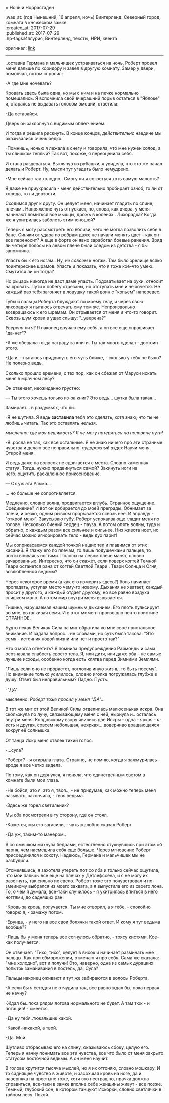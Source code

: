 = Ночь и Норрастаден

:was_at: (год Нынешний, 16 апреля, ночь) Винтерленд: Северный город, комната в княжеском замке.   
:created_at: 2017-07-29   
:published_at: 2017-07-29   
:hp-tags:Иллурия, Винтерленд, тексты, НРИ, квента

оригинал: [link](https://docs.google.com/document/d/1-MJx0ytZGB0PiHhoundrFpFJ-wM4OcqyZQtkB8WZPCE/edit)

------------

..оставив Германа и мальчишек устраиваться на ночь, Роберт провел меня дальше по коридору и завел в другую комнату. Замер у двери, помолчал, потом спросил:

-А где мне ночевать?

Кровать здесь была одна, но мы с ним и на печке нормально помещались. Я вспомнила свой вчерашний порыв остаться в "Яблоке" и, стараясь не выдавать голосом эмоций, ответила:

-Да оставайся.


Дверь он захлопнул с видимым облегчением. 


И тогда я решила рискнуть. В конце концов, *действительно* наедине мы оказывались очень редко. 


-Помнишь, ночью я лежала в снегу и говорила, что мне нужен холод, а ты слишком теплый? Так вот, похоже, я переоценила себя.


И стала раздеваться. Выглянув из рубашки, я увидела, что это же начал делать и Роберт. Ну, мысли тут угадать было немудрено.


-Мне сейчас так холодно.. Смогу ли я согреться хоть самую малость?


Я даже не приукрасила - меня действительно пробирает озноб, то ли от холода, то ли дерзости.


Сходимся друг к другу. Он целует меня, начинает гладить по спине, плечам.. Напряжение чуть отпускает, но, снова, как вчера, у меня начинают ломиться все мышцы, дрожь в коленях.. Лихорадка? Когда же я ухитрилась  заболеть этим юношей? 


Теперь я могу рассмотреть его вблизи, чего не могла позволить себе в бане. Синяки от удара по ребрам даже не начали менять цвет - как он все переносит? А еще в форте он явно заработал боевые ранения. Вряд ли четыре полосы на левом плече были следом из детства - я бы запомнила. 


 Упасть бы к его ногам.. Ну, *не совсем* к ногам. Там было зрелище всяко поинтереснее шрамов. Упасть и показать, что я тоже кое-что умею. Смутится ли он тогда?


Но рыцарь никогда не даст даме упасть. Подхватывает на руки, относит на кровать. Пути к побегу отрезаны, но  отступать мне и не хочется. Не каждый раз тебя загоняет в ловушку такой воин с "копьем" наперевес. 


Губы и пальцы Роберта блуждают по моему телу, и через свою лихорадку я пытаюсь отвечать ему тем же. Непроизвольно возвращаюсь к его шрамам. Он отрывается от меня и что-то говорит. Сквозь шум крови в ушах слышу: "..уверена?"


*Уверена* ли я? Я наконец вручаю ему себя, а он все еще спрашивает "да-нет"?


-Я же обещала тогда награду за книги. Ты так много сделал - достоин этого.

-Да и, - пытаюсь придвинуть его чуть ближе, - сколько у тебя не было? Не полезно ведь.


Сколько прошло времени, с тех пор, как он сбежал от Маруси искать меня в мрачном лесу?


Он отвечает, неожиданно грустно:

— Ты этого хочешь только из-за книг? Это ведь... шутка была такая...


Замирает... в раздумьях, что ли..


-Я не шутила. Я ведь **заставила** тебя это сделать, хотя знаю, что ты не любишь читать. Так это оставлять нельзя.

*мысленно: где моя решимость? Я не могу потеряться на половине пути!*

 -Я..росла не так, как все остальные. Я не знаю ничего про эти странные чувства и делаю все неправильно. *судорожный вздох*  Научи меня. Открой меня.


И ведь даже на волосок не сдвигается с места. Словно каменная статуя. Тогда..нужно придвинуться самой? Закинуть ноги на него..ощутить раскаленное прикосновение.


— Ох уж эта Ульма...

... но больше не сопротивляется.


 Медленно, словно волна, продвигается вглубь. Странное ощущение. Соединение? И вот он добирается до моей преграды. Обнимает за плечи, и резко, одним рывком прорывается сквозь нее. И вправду - "открой меня". Закусываю губу. Роберт успокаивающе гладит меня по голове. Несколько биений сердец - пауза. А потом опять волны, туда и обратно, с каждым разом все сильнее и сильнее. Низ живота ноет, но сейчас можно игнорировать тело - ведь дух парит!


Мы соприкасаемся каждой точкой наших тел и плавимся от этих касаний. Я глажу его по плечам, то лишь подушечками пальцев, то почти впиваясь ногтями. Полосы на левом плече манят, словно зачарованные. Интересно, что он скажет, если поверх когтей Темной Твари останется рана от когтей Светлой Твари.. Твари Солнца и Огня, возлюбленной ведьмы? 


Через некоторое время (а как его измерить здесь?) боль начинает пропадать, уступая место чему-то новому. Дыхания не хватает, каждый просит у другого, и каждый отдает другому, но все равно воздуха слишком мало. А потом мир внутри меня взрывается.


Тишина, нарушаемая нашим шумным дыханием. Его плоть пульсирует во мне, выталкивая семя. И в этот момент произошло нечто поистине СТРАННОЕ.


Будто некая Великая Сила на миг обратила ко мне свое пристальное внимание. И задала вопрос... не словами, но суть была такова: "Это семя - источник новой жизни или нет и просто так?" 


Что я могла ответить? Я помнила предупреждения Раймонды и сама осознавала слабость своего тела. Я, или дитя, или даже оба - не самые лучшие исходы, особенно когда есть клятва перед Зимними Землями.

 "Лишь если оно не прорастет, поглотив иную жизнь, то быть посему". Но внимание только усилилось, словно иголка погружалась глубже в душу. Ответ был неправильным? Ладно. Пусть. 
 
-"ДА".

мысленно: *Роберт тоже просил у меня "ДА"...*


В тот же миг от этой Великой Силы отделилась малюсенькая искра. Она скользнула по лучу, связывающему меня с ней, нырнула и.. осталась внутри меня. Колдовскому взору явились две Искры - одна - яркая - *я-есть* и другая, совсем небольшая, неяркая... доверчиво вращающаяся вокруг её солнышка.


От танца Искр меня отвлек тихий голос: 


-...сула?

-Роберт? - я открыла глаза. Странно, не помню, когда я зажмурилась - вроде я все четко видела.

По тому, как он дернулся, я поняла, что единственным светом в комнате были мои глаза.

-Не бойся, это я, это я, твоя.., - не придумав, как можно теперь меня называть, закончила, - твоя ведьма.

-Здесь же горел светильник?

Мы оба посмотрели в ту сторону, где он стоял.

-Кажется, мы его загасили, - чуть жалобно сказал Роберт.

-Да уж, таким-то манером..

Я со смешком махнула бедрами, естественно стукнувшись при этом об парня, чем насмешила себя еще больше. Через мгновение Роберт присоединился к хохоту. Надеюсь, Германа и мальчишек мы не разбудили.


Отсмеявшись, я захотела утереть пот со лба и только сейчас ощутила, что мои пальцы все еще на плечах у Детлефссена, и я не могу их разогнуть, так сильно их свело. Роберт тоже это почувствовал и по-змеиному выбрался из моего захвата, а я выпустила его из своего лона. То, о чем я думала, все-таки случилось - я ухитрилась впиться в него ногтями, до саднящих ран.

-Кровь за кровь, получается. Ты мне отворил, а я тебе, - спокойно говорю я, - замажу потом.

-Ерунда, - у него на все свои болячки такой ответ. И кому я тут ведьма вообще??

-Лишь бы у меня теперь все согнулось обратно, - трясу кистями. Кое-как получается.


Он отвечает: "Тихо, тихо", целует в висок и начинает разминать мне пальцы. Как при обморожении, отмечаю я про себя. Сама же сказала: "мне холодно", вот и получи!  Это, наверно, одна из самых дурацких попыток заманивания в постель, да, Сула?


Пальцы наконец оживают и тут же забираются в волосы Роберта.

-А если бы я сегодня не отчудила так, все равно ждал бы, пока первая не начну?

-Ждал бы..пока рядом логова нормального не будет. А там тюк - и потащил! - смеется.

-Да ну тебя..тюкальщик какой.

-Какой-никакой, а твой.

-Да. Мой.

Шутливо отбрасываю его на спину, оказываюсь сбоку, целую его. Теперь я начну понимать все эти чувства, все что было от меня закрыто статусом  восточной ведьмы. А он меня научит.

В голове крутится тысяча мыслей, но я их отгоняю, словно мошкару. И то саднящее чувство в животе, и засохшая кровь на ноге, да и наверняка на простыне тоже, хотя это нестрашно, прачка должна справиться, все-таки в замке вполне себе женщины живут - все позже. Темный, глубокий сон, в котором танцуют Искорки, словно светлячки в тайном лесу. Покой.

